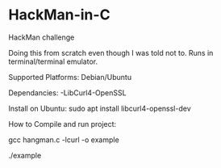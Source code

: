 # HackMan-in-C
HackMan challenge 

Doing this from scratch even though I was told not to. Runs in terminal/terminal emulator. 

Supported Platforms:
  Debian/Ubuntu

Dependancies: 
  -LibCurl4-OpenSSL

Install on Ubuntu:
  sudo apt install libcurl4-openssl-dev
  
  
How to Compile and run project:


gcc hangman.c -lcurl -o example
  
  
  ./example
